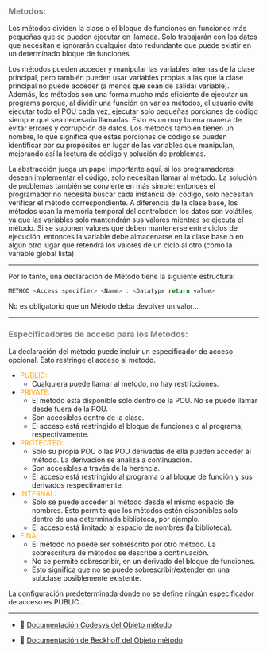 ### <span style="color:grey">Metodos:</span>

Los métodos dividen la clase o el bloque de funciones en funciones más pequeñas que se pueden ejecutar en
llamada. Solo trabajarán con los datos que necesitan e ignorarán cualquier dato redundante que
puede existir en un determinado bloque de funciones.

Los métodos pueden acceder y manipular las variables internas de la clase principal, pero también pueden usar
variables propias a las que la clase principal no puede acceder (a menos que sean de salida)
variable).
Además, los métodos son una forma mucho más eficiente de ejecutar un programa porque, al dividir una
función en varios métodos, el usuario evita ejecutar todo el POU cada vez,
ejecutar solo pequeñas porciones de código siempre que sea necesario llamarlas. Esto es un
muy buena manera de evitar errores y corrupción de datos.
Los métodos también tienen un nombre, lo que significa que estas porciones de código se pueden identificar por su
propósitos en lugar de las variables que manipulan, mejorando así la lectura de código y
solución de problemas.

La abstracción juega un papel importante aquí, si los programadores desean implementar el código, 
solo necesitan llamar al método. La solución de problemas también se convierte en
más simple: entonces el programador no necesita buscar cada instancia del código,
solo necesitan verificar el método correspondiente.
A diferencia de la clase base, los métodos usan la memoria temporal del controlador: los datos son volátiles, ya que
las variables solo mantendrán sus valores mientras se ejecuta el método. Si se suponen valores que deben
mantenerse entre ciclos de ejecución, entonces la variable debe almacenarse en la clase base o en
algún otro lugar que retendrá los valores de un ciclo al otro (como la variable global
lista).
***
Por lo tanto, una declaración de Método tiene la siguiente estructura:
```typescript
METHOD <Access specifier> <Name> : <Datatype return value>
```
No es obligatorio que un Método deba devolver un valor...
***
### <span style="color:grey">Especificadores de acceso para los Metodos:</span>
La declaración del método puede incluir un especificador de acceso opcional. Esto restringe el acceso al método.

- <span style="color:orange">PUBLIC:</span> 
	- Cualquiera puede llamar al método, no hay restricciones.
- <span style="color:orange">PRIVATE:</span> 
	- El método está disponible solo dentro de la POU. No se puede llamar desde fuera de la POU.
    - Son accesibles dentro de la clase.
    - El acceso está restringido al bloque de funciones o al programa, respectivamente.
- <span style="color:orange">PROTECTED:</span> 
    - Solo su propia POU o las POU derivadas de ella pueden acceder al método. La derivación se analiza a continuación.
    - Son accesibles a través de la herencia.
    - El acceso está restringido al programa o al bloque de función y sus derivados respectivamente.
- <span style="color:orange">INTERNAL:</span> 
    - Solo se puede acceder al método desde el mismo espacio de nombres. Esto permite que los métodos estén disponibles solo dentro de una determinada biblioteca, por ejemplo.
    - El acceso está limitado al espacio de nombres (la biblioteca).
- <span style="color:orange">FINAL:</span> 
    - El método no puede ser sobrescrito por otro método. La sobrescritura de métodos se describe a continuación.
    - No se permite sobrescribir, en un derivado del bloque de funciones. 
    - Esto significa que no se puede sobrescribir/extender en una subclase posiblemente existente.

La configuración predeterminada donde no se define ningún especificador de acceso es PUBLIC .
***

- 🔗 [Documentación Codesys del Objeto método](https://help.codesys.com/api-content/2/codesys/3.5.14.0/en/_cds_obj_method/#e4507ebe4233ac0c0a8640e00a37b12-id-3375759d0dd23b38c0a864630d4cd159)

- 🔗 [Documentación de Beckhoff del Objeto método](https://infosys.beckhoff.com/english.php?content=../content/1033/tc3_plc_intro/2530307467.html&id=)

